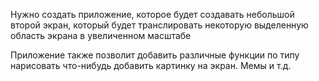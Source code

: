 Нужно создать приложение, которое будет создавать небольшой второй экран, который будет транслировать некоторую выделенную область экрана в увеличенном масштабе




Приложение также позволит добавить различные функции по типу нарисовать что-нибудь добавить картинку на экран. Мемы и т.д.